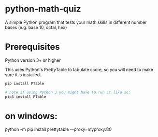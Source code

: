# python-math-quiz
A simple Python program that tests your math skills in different number bases (e.g. base 10, octal, hex)

# Prerequisites
Python version 3+ or higher

This uses Python's PrettyTable to tabulate score, so you will need to make sure it is installed.
```bash
pip install PTable

# note if using Python 3 you might have to run it like so:
pip3 install PTable
```
# on windows:
python -m pip install prettytable --proxy=myproxy:80
